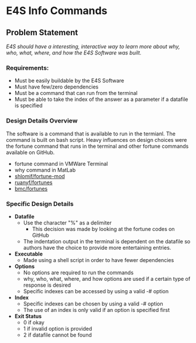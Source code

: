 # **E4S Info Commands**

## Problem Statement
*E4S should have a interesting, interactive way to learn more about why, who, what, where, and how the E4S Software was built.*

### Requirements:
- Must be easily buildable by the E4S Software
- Must have few/zero dependencies
- Must be a command that can run from the terminal
- Must be able to take the index of the answer as a parameter if a datafile is specified

### Design Details Overview
The software is a command that is available to run in the termianl. The command is built on bash script. Heavy influences on design choices were the fortune command that runs in the terminal and other fortune commands available on GitHub.
- fortune command in VMWare Terminal
- why command in MatLab
- [shlomif/fortune-mod]
- [ruanyf/fortunes]
- [bmc/fortunes]

### Specific Design Details
- **Datafile**
    - Use the character \"\%\" as a delimiter
      - This decision was made by looking at the fortune codes on GitHub
    - The indentation output in the terminal is dependent on the datafile so authors have the choice to provide more entertaining entries.
- **Executable**
    - Made using a shell script in order to have fewer dependencies
- **Options**
    - No options are required to run the commands
    - why, who, what, where, and how options are used if a certain type of response is desired
    - Specific indexes can be accessed by using a valid -# option
- **Index**
    - Specific indexes can be chosen by using a valid -# option
    - The use of an index is only valid if an option is specified first
- **Exit Status**
    - 0 if okay
    - 1 if invalid option is provided
    - 2 if datafile cannot be found


[//]: #

[shlomif/fortune-mod]: <https://github.com/shlomif/fortune-mod>
[ruanyf/fortunes]: <https://github.com/ruanyf/fortunes>
[bmc/fortunes]: <https://github.com/bmc/fortunes>
